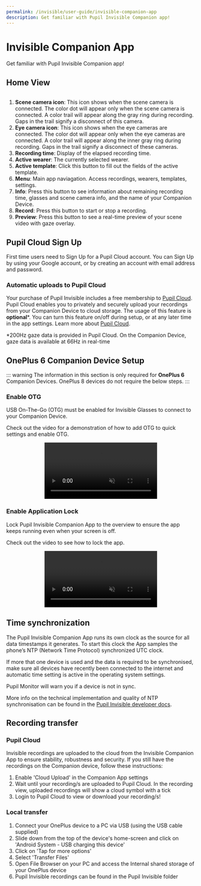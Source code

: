```yaml
---
permalink: /invisible/user-guide/invisible-companion-app
description: Get familiar with Pupil Invisible Companion app!
---
```


# Invisible Companion App
Get familiar with Pupil Invisible Companion app!

## Home View
<div class="pb-4" style="display:flex;justify-content:center;">
  <v-img
  :src="require('../../media/invisible/invisible-companion-app/invisible-companion-intro.jpg')"
  max-width=80%
  >
  </v-img>
</div>

1. **Scene camera icon**: This icon shows when the scene camera is connected. The color dot will appear only when the scene camera is connected. A color trail will appear along the gray ring during recording. Gaps in the trail signify a disconnect of this camera.
2. **Eye camera icon**: This icon shows when the eye cameras are connected. The color dot will appear only when the eye cameras are connected. A color trail will appear along the inner gray ring during recording. Gaps in the trail signify a disconnect of these cameras.
3. **Recording time**: Display of the elapsed recording time.
4. **Active wearer**: The currently selected wearer.
5. **Active template**: Click this button to fill out the fields of the active template.
6. **Menu**: Main app naviagation. Access recordings, wearers, templates, settings.
7. **Info**: Press this button to see information about remaining recording time, glasses and scene camera info, and the name of your Companion Device.
8. **Record**: Press this button to start or stop a recording.
9. **Preview**: Press this button to see a real-time preview of your scene video with gaze overlay.


## Pupil Cloud Sign Up

First time users need to Sign Up for a Pupil Cloud account. You can
Sign Up by using your Google account, or by creating an account with
email address and password.

### Automatic uploads to Pupil Cloud

Your purchase of Pupil Invisible includes a free membership to [Pupil Cloud](/cloud). Pupil Cloud enables you to privately 
and securely upload your recordings from your Companion Device to cloud storage. The usage of this feature is **optional***. 
You can turn this feature on/off during setup, or at any later time in the app settings. Learn more about [Pupil Cloud](/cloud).

*200Hz gaze data is provided in Pupil Cloud. On the Companion Device, gaze data is available at 66Hz in real-time
<v-divider></v-divider>

## OnePlus 6 Companion Device Setup

::: warning
The information in this section is only required for **OnePlus 6** Companion Devices. OnePlus 8 devices do not require the below steps.
:::

### Enable OTG
USB On-The-Go (OTG) must be enabled for Invisible Glasses to connect to your Companion Device.

Check out the video for a demonstration of how to add OTG to quick settings and enable OTG.

<div style="display:flex;flex-direction:row;justify-content:center;" class="pb-4">
    <video style="max-height: 700px;" controls muted>
      <source src="../../media/invisible/invisible-companion-app/videos/usb_otg_oneplus6.mp4" type="video/mp4">
    </video>
</div>


### Enable Application Lock

Lock Pupil Invisible Companion App to the overview to ensure the app keeps running even when your screen is off.

Check out the video to see how to lock the app.

<div style="display:flex;flex-direction:row;justify-content:center;" class="pb-4">
   <video style="max-height: 700px;" controls muted>
     <source src="../../media/invisible/invisible-companion-app/videos/app_lock_oneplus6.mp4" type="video/mp4">
   </video>
</div>

## Time synchronization

The Pupil Invisible Companion App runs its own clock as the source for all data timestamps it generates. To start this clock the App samples the phone’s NTP (Network Time Protocol) synchronized UTC clock.

If more that one device is used and the data is required to be synchronised, make sure all devices have recently been connected to the internet and automatic time setting is active in the operating system settings.

Pupil Monitor will warn you if a device is not in sync.

More info on the technical implementation and quality of NTP synchronisation can be found in the [Pupil Invisible developer docs](/developer/invisible/#time-synchronization "Pupil Invisible developer docs - time synchronization").

## Recording transfer
### Pupil Cloud

Invisible recordings are uploaded to the cloud from the Invisible Companion App to ensure stability, robustness and security. If you still have the recordings on the Companion device, follow these instructions:

1) Enable 'Cloud Upload' in the Companion App settings
2) Wait until your recording/s are uploaded to Pupil Cloud. In the recording view, uploaded recordings will show a cloud symbol with a tick
3) Login to Pupil Cloud to view or download your recording/s!

### Local transfer
1) Connect your OnePlus device to a PC via USB (using the USB cable supplied)
2) Slide down from the top of the device's home-screen and click on 'Android System - USB charging this device'
3) Click on 'Tap for more options'
4) Select 'Transfer Files'
5) Open File Browser on your PC and access the Internal shared storage of your OnePlus device
6) Pupil Invisible recordings can be found in the Pupil Invisible folder
